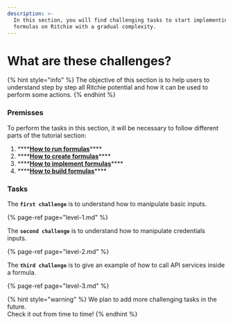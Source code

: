 ```yaml
---
description: >-
  In this section, you will find challenging tasks to start implementing simple
  formulas on Ritchie with a gradual complexity.
---
```


# What are these challenges?

{% hint style="info" %}
The objective of this section is to help users to understand step by step all Ritchie potential and how it can be used to perform some actions.
{% endhint %}

### Premisses

To perform the tasks in this section, it will be necessary to follow different parts of the tutorial section:

1. \*\*\*\*[**How to run formulas**](../how-to/how-to-run-formulas/)\*\*\*\*
2. \*\*\*\*[**How to create formulas**](../how-to/how-to-create-formulas.md)\*\*\*\*
3. \*\*\*\*[**How to implement formulas**](../how-to/implement-a-formula.md)\*\*\*\*
4. \*\*\*\*[**How to build formulas**](../how-to/build-a-formula.md)\*\*\*\*

### Tasks

The **`first challenge`** is to understand how to manipulate basic inputs.

{% page-ref page="level-1.md" %}

The **`second challenge`** is to understand how to manipulate credentials inputs.

{% page-ref page="level-2.md" %}

The **`third challenge`** is to give an example of how to call API services inside a formula.

{% page-ref page="level-3.md" %}



{% hint style="warning" %}
We plan to add more challenging tasks in the future.   
Check it out from time to time!
{% endhint %}


